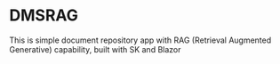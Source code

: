 # DMSRAG
This is simple document repository app with RAG (Retrieval Augmented Generative) capability, built with SK and Blazor
